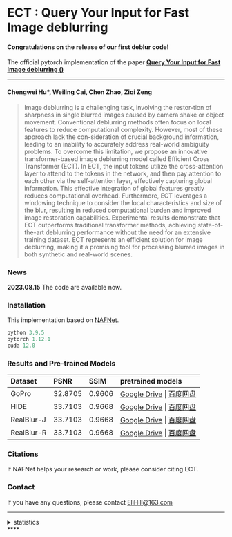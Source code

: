 # ECT : Query Your Input for Fast Image deblurring
#### Congratulations on the release of our first deblur code!
The official pytorch implementation of the paper **[Query Your Input for Fast Image deblurring ()]()**

---

#### Chengwei Hu\*, Weiling Cai, Chen Zhao, Ziqi Zeng

>Image deblurring is a challenging task, involving the restor-tion of sharpness in single blurred images caused by camera shake or object movement. Conventional deblurring methods often focus on local features to reduce computational complexity. However, most of these approach lack the con-sideration of crucial background information, leading to an inability to accurately address real-world ambiguity problems. To overcome this limitation, we propose an innovative transformer-based image deblurring model called Efficient Cross Transformer (ECT). In ECT, the input tokens utilize the cross-attention layer to attend to the tokens in the network, and then pay attention to each other via the self-attention layer, effectively capturing global information. This effective integration of global features greatly reduces computational overhead. Furthermore, ECT leverages a windowing technique to consider the local characteristics and size of the blur, resulting in reduced computational burden and improved image restoration capabilities. Experimental results demonstrate that ECT outperforms traditional transformer methods, achieving state-of-the-art deblurring performance without the need for an extensive training dataset. ECT represents an efficient solution for image deblurring, making it a promising tool for processing blurred images in both synthetic and real-world scenes.

<!--| <img src="./figures/denoise.gif"  height=224 width=224 alt="NAFNet For Image Denoise"> | <img src="./figures/deblur.gif" width=400 height=224 alt="NAFNet For Image Deblur"> | <img src="./figures/StereoSR.gif" height=224 width=326 alt="NAFSSR For Stereo Image Super Resolution"> |-->
<!--| :----------------------------------------------------------: | :----------------------------------------------------------: | :----------------------------------------------------------: |-->
<!--|                           GoPro                            |                            HIDE                            |                           RealWorld                           |-->


### News
**2023.08.15** The code are available now.


### Installation
This implementation based on [NAFNet](https://github.com/megvii-research/NAFNet/).

```python
python 3.9.5
pytorch 1.12.1
cuda 12.0
```


<!--### Quick Start -->
<!--* Image Denoise Colab Demo: [<a href="https://colab.research.google.com/drive/1dkO5AyktmBoWwxBwoKFUurIDn0m4qDXT?usp=sharing"><img src="https://colab.research.google.com/assets/colab-badge.svg" alt="google colab logo"></a>](https://colab.research.google.com/drive/1dkO5AyktmBoWwxBwoKFUurIDn0m4qDXT?usp=sharing)-->
<!--* Image Deblur Colab Demo: [<a href="https://colab.research.google.com/drive/1yR2ClVuMefisH12d_srXMhHnHwwA1YmU?usp=sharing"><img src="https://colab.research.google.com/assets/colab-badge.svg" alt="google colab logo"></a>](https://colab.research.google.com/drive/1yR2ClVuMefisH12d_srXMhHnHwwA1YmU?usp=sharing)-->
<!--* Stereo Image Super-Resolution Colab Demo: [<a href="https://colab.research.google.com/drive/1PkLog2imf7jCOPKq1G32SOISz0eLLJaO?usp=sharing"><img src="https://colab.research.google.com/assets/colab-badge.svg" alt="google colab logo"></a>](https://colab.research.google.com/drive/1PkLog2imf7jCOPKq1G32SOISz0eLLJaO?usp=sharing)-->
<!--* Single Image Inference Demo:-->
<!--    * Image Denoise:-->
<!--    ```-->
<!--    python basicsr/demo.py -opt options/test/SIDD/NAFNet-width64.yml --input_path ./demo/noisy.png --output_path ./demo/denoise_img.png-->
<!--  ```-->
<!--    * Image Deblur:-->
<!--    ```-->
<!--    python basicsr/demo.py -opt options/test/REDS/NAFNet-width64.yml --input_path ./demo/blurry.jpg --output_path ./demo/deblur_img.png-->
<!--    ```-->
<!--    * ```--input_path```: the path of the degraded image-->
<!--    * ```--output_path```: the path to save the predicted image-->
<!--    * [pretrained models](https://github.com/megvii-research/NAFNet/#results-and-pre-trained-models) should be downloaded. -->
<!--    * Integrated into [Huggingface Spaces 🤗](https://huggingface.co/spaces) using [Gradio](https://github.com/gradio-app/gradio). Try out the Web Demo for single image restoration[![Hugging Face Spaces](https://img.shields.io/badge/%F0%9F%A4%97%20Hugging%20Face-Spaces-blue)](https://huggingface.co/spaces/chuxiaojie/NAFNet)-->
<!--* Stereo Image Inference Demo:-->
<!--    * Stereo Image Super-resolution:-->
<!--    ```-->
<!--    python basicsr/demo_ssr.py -opt options/test/NAFSSR/NAFSSR-L_4x.yml \-->
<!--    --input_l_path ./demo/lr_img_l.png --input_r_path ./demo/lr_img_r.png \-->
<!--    --output_l_path ./demo/sr_img_l.png --output_r_path ./demo/sr_img_r.png-->
<!--    ```-->
<!--    * ```--input_l_path```: the path of the degraded left image-->
<!--    * ```--input_r_path```: the path of the degraded right image-->
<!--    * ```--output_l_path```: the path to save the predicted left image-->
<!--    * ```--output_r_path```: the path to save the predicted right image-->
<!--    * [pretrained models](https://github.com/megvii-research/NAFNet/#results-and-pre-trained-models) should be downloaded. -->
<!--    * Integrated into [Huggingface Spaces 🤗](https://huggingface.co/spaces) using [Gradio](https://github.com/gradio-app/gradio). Try out the Web Demo for stereo image super-resolution[![Hugging Face Spaces](https://img.shields.io/badge/%F0%9F%A4%97%20Hugging%20Face-Spaces-blue)](https://huggingface.co/spaces/chuxiaojie/NAFSSR)-->
<!--* Try the web demo with all three tasks here: [![Replicate](https://replicate.com/megvii-research/nafnet/badge)](https://replicate.com/megvii-research/nafnet)-->

### Results and Pre-trained Models

| Dataset|PSNR|SSIM| pretrained models |
|:----|:----|:----|:----|
|GoPro|32.8705|0.9606|[Google Drive]()  \|  [百度网盘](https://pan.baidu.com/s/1bCl7W0ccpjvYSqd54Pv4Uw?pwd=ebqj)|
|HIDE|33.7103|0.9668|[Google Drive]()  \|  [百度网盘](链接：https://pan.baidu.com/s/1Y7uQQoJ2BJaZywkrXwjP3Q?pwd=v5qy)|
|RealBlur-J|33.7103|0.9668|[Google Drive]()  \|  [百度网盘](https://pan.baidu.com/s/1vXgqFCdmIWNcI73aEeFL1Q?pwd=psf9 )|
|RealBlur-R|33.7103|0.9668|[Google Drive]()  \|  [百度网盘](https://pan.baidu.com/s/1BLy2PBb_4jFFmcA7YAW_2A?pwd=jtpm )|



### Citations
If NAFNet helps your research or work, please consider citing ECT.

<!--```-->
<!--@article{chen2022simple,-->
<!--  title={Simple Baselines for Image Restoration},-->
<!--  author={Chen, Liangyu and Chu, Xiaojie and Zhang, Xiangyu and Sun, Jian},-->
<!--  journal={arXiv preprint arXiv:2204.04676},-->
<!--  year={2022}-->
<!--}-->
<!--```-->


### Contact

If you have any questions, please contact EliHill@163.com

---

<details>
<summary>statistics</summary>

![visitors](https://visitor-badge.glitch.me/badge?page_id=hu245334/ECT)

</details>****
